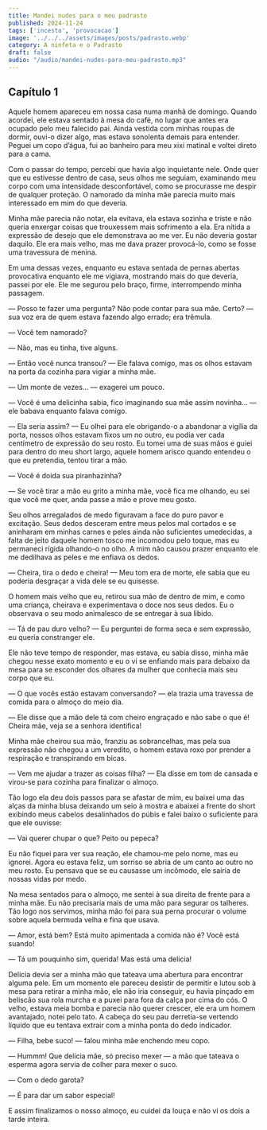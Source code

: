 ```yaml
---
title: Mandei nudes para o meu padrasto
published: 2024-11-24
tags: ['incesto', 'provocacao']
image: '../../../assets/images/posts/padrasto.webp'
category: A ninfeta e o Padrasto
draft: false
audio: "/audio/mandei-nudes-para-meu-padrasto.mp3"
---
```

## Capítulo 1 

Aquele homem apareceu em nossa casa numa manhã de domingo. Quando acordei, ele estava sentado à mesa do café, no lugar que antes era ocupado pelo meu falecido pai. Ainda vestida com minhas roupas de dormir, ouvi-o dizer algo, mas estava sonolenta demais para entender. Peguei um copo d’água, fui ao banheiro para meu xixi matinal e voltei direto para a cama.

Com o passar do tempo, percebi que havia algo inquietante nele. Onde quer que eu estivesse dentro de casa, seus olhos me seguiam, examinando meu corpo com uma intensidade desconfortável, como se procurasse me despir de qualquer proteção. O namorado da minha mãe parecia muito mais interessado em mim do que deveria.

Minha mãe parecia não notar, ela evitava, ela estava sozinha e triste e não queria enxergar coisas que trouxessem mais sofrimento a ela. Era nítida a expressão de desejo que ele demonstrava ao me ver. Eu não deveria gostar daquilo. Ele era mais velho, mas me dava prazer provocá-lo, como se fosse uma travessura de menina.

Em uma dessas vezes, enquanto eu estava sentada de pernas abertas provocativa enquanto ele me vigiava, mostrando mais do que deveria, passei por ele. Ele me segurou pelo braço, firme, interrompendo minha passagem.

— Posso te fazer uma pergunta? Não pode contar para sua mãe. Certo? — sua voz era de quem estava fazendo algo errado; era trêmula.

— Você tem namorado?

— Não, mas eu tinha, tive alguns.

— Então você nunca transou? — Ele falava comigo, mas os olhos estavam na porta da cozinha para vigiar a minha mãe.

— Um monte de vezes… — exagerei um pouco.

— Você é uma delicinha sabia, fico imaginando sua mãe assim novinha… — ele babava enquanto falava comigo.

— Ela seria assim? — Eu olhei para ele obrigando-o a abandonar a vigília da porta, nossos olhos estavam fixos um no outro, eu podia ver cada centímetro de expressão do seu rosto. Eu tomei uma de suas mãos e guiei para dentro do meu short largo, aquele homem arisco quando entendeu o que eu pretendia, tentou tirar a mão.

— Você é doida sua piranhazinha?

— Se você tirar a mão eu grito a minha mãe, você fica me olhando, eu sei que você me quer, anda passe a mão e prove meu gosto.

Seu olhos arregalados de medo figuravam a face do puro pavor e excitação. Seus dedos desceram entre meus pelos mal cortados e se aninharam em minhas carnes e peles ainda não suficientes umedecidas, a falta de jeito daquele homem tosco me incomodou pelo toque, mas eu permaneci rígida olhando-o no olho. A mim não causou prazer enquanto ele me dedilhava as peles e me enfiava os dedos.

— Cheira, tira o dedo e cheira! — Meu tom era de morte, ele sabia que eu poderia desgraçar a vida dele se eu quisesse.

O homem mais velho que eu, retirou sua mão de dentro de mim, e como uma criança, cheirava e experimentava o doce nos seus dedos. Eu o observava o seu modo animalesco de se entregar à sua libido.

— Tá de pau duro velho? — Eu perguntei de forma seca e sem expressão, eu queria constranger ele.

Ele não teve tempo de responder, mas estava, eu sabia disso, minha mãe chegou nesse exato momento e eu o vi se enfiando mais para debaixo da mesa para se esconder dos olhares da mulher que conhecia mais seu corpo que eu.

— O que vocês estão estavam conversando? — ela trazia uma travessa de comida para o almoço do meio dia.

— Ele disse que a mão dele tá com cheiro engraçado e não sabe o que é! Cheira mãe, veja se a senhora identifica!

Minha mãe cheirou sua mão, franziu as sobrancelhas, mas pela sua expressão não chegou a um veredito, o homem estava roxo por prender a respiração e transpirando em bicas.

— Vem me ajudar a trazer as coisas filha? — Ela disse em tom de cansada e virou-se para cozinha para finalizar o almoço.

Tão logo ela deu dois passos para se afastar de mim, eu baixei uma das alças da minha blusa deixando um seio à mostra e abaixei a frente do short exibindo meus cabelos desalinhados do púbis e falei baixo o suficiente para que ele ouvisse:

— Vai querer chupar o que? Peito ou pepeca?

Eu não fiquei para ver sua reação, ele chamou-me pelo nome, mas eu ignorei. Agora eu estava feliz, um sorriso se abria de um canto ao outro no meu rosto. Eu pensava que se eu causasse um incômodo, ele sairia de nossas vidas por medo.

Na mesa sentados para o almoço, me sentei à sua direita de frente para a minha mãe. Eu não precisaria mais de uma mão para segurar os talheres. Tão logo nos servimos, minha mão foi para sua perna procurar o volume sobre aquela bermuda velha e fina que usava.

— Amor, está bem? Está muito apimentada a comida não é? Você está suando!

— Tá um pouquinho sim, querida! Mas está uma delicia!

Delicia devia ser a minha mão que tateava uma abertura para encontrar alguma pele. Em um momento ele pareceu desistir de permitir e lutou sob à mesa para retirar a minha mão, ele não iria conseguir, eu havia pinçado em beliscão sua rola murcha e a puxei para fora da calça por cima do cós. O velho, estava meia bomba e parecia não querer crescer, ele era um homem avantajado, notei pelo tato. A cabeça do seu pau derretia-se vertendo líquido que eu tentava extrair com a minha ponta do dedo indicador.

— Filha, bebe suco! — falou minha mãe enchendo meu copo.

— Hummm! Que delícia mãe, só preciso mexer — a mão que tateava o esperma agora servia de colher para mexer o suco.

— Com o dedo garota?

— É para dar um sabor especial!

E assim finalizamos o nosso almoço, eu cuidei da louça e não vi os dois a tarde inteira.

